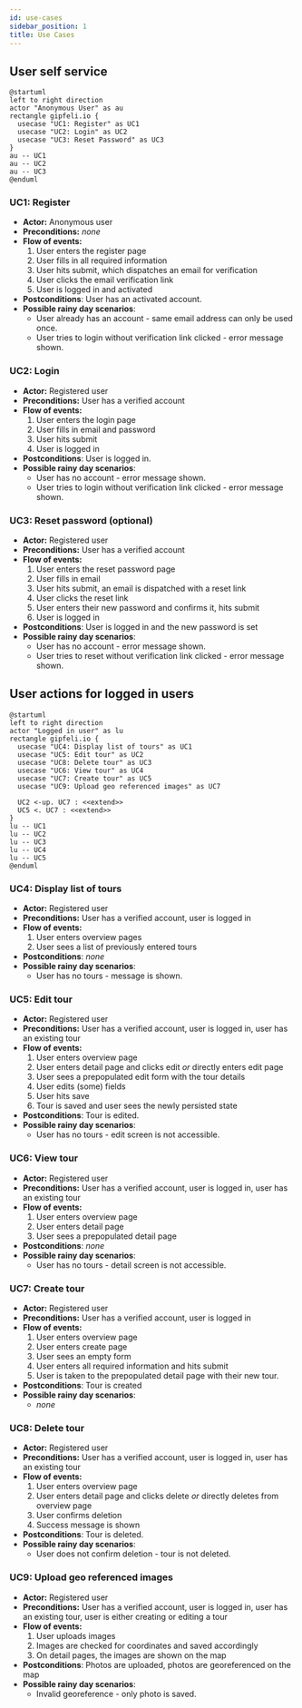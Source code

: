 ```yaml
---
id: use-cases
sidebar_position: 1
title: Use Cases
---
```


## User self service

```plantuml User sign up
@startuml
left to right direction
actor "Anonymous User" as au
rectangle gipfeli.io {
  usecase "UC1: Register" as UC1
  usecase "UC2: Login" as UC2
  usecase "UC3: Reset Password" as UC3
}
au -- UC1
au -- UC2
au -- UC3
@enduml
```

### UC1: Register

* **Actor:** Anonymous user
* **Preconditions:** *none*
* **Flow of events:**
    1. User enters the register page
    2. User fills in all required information
    3. User hits submit, which dispatches an email for verification
    4. User clicks the email verification link
    5. User is logged in and activated
* **Postconditions**: User has an activated account.
* **Possible rainy day scenarios**:
    * User already has an account - same email address can only be used once.
    * User tries to login without verification link clicked - error message shown.

### UC2: Login

* **Actor:** Registered user
* **Preconditions:** User has a verified account
* **Flow of events:**
    1. User enters the login page
    2. User fills in email and password
    3. User hits submit
    4. User is logged in
* **Postconditions**: User is logged in.
* **Possible rainy day scenarios**:
    * User has no account - error message shown.
    * User tries to login without verification link clicked - error message shown.

### UC3: Reset password (optional)

* **Actor:** Registered user
* **Preconditions:** User has a verified account
* **Flow of events:**
    1. User enters the reset password page
    2. User fills in email
    3. User hits submit, an email is dispatched with a reset link
    4. User clicks the reset link
    5. User enters their new password and confirms it, hits submit
    6. User is logged in
* **Postconditions**: User is logged in and the new password is set
* **Possible rainy day scenarios**:
    * User has no account - error message shown.
    * User tries to reset without verification link clicked - error message shown.

## User actions for logged in users

```plantuml Tour administration
@startuml
left to right direction
actor "Logged in user" as lu
rectangle gipfeli.io {
  usecase "UC4: Display list of tours" as UC1
  usecase "UC5: Edit tour" as UC2
  usecase "UC8: Delete tour" as UC3
  usecase "UC6: View tour" as UC4
  usecase "UC7: Create tour" as UC5
  usecase "UC9: Upload geo referenced images" as UC7
  
  UC2 <-up. UC7 : <<extend>>
  UC5 <. UC7 : <<extend>>
}
lu -- UC1
lu -- UC2
lu -- UC3
lu -- UC4
lu -- UC5
@enduml
```

### UC4: Display list of tours

* **Actor:** Registered user
* **Preconditions:** User has a verified account, user is logged in
* **Flow of events:**
    1. User enters overview pages
    2. User sees a list of previously entered tours
* **Postconditions**: *none*
* **Possible rainy day scenarios**:
    * User has no tours - message is shown.

### UC5: Edit tour

* **Actor:** Registered user
* **Preconditions:** User has a verified account, user is logged in, user has an existing tour
* **Flow of events:**
    1. User enters overview page
    2. User enters detail page and clicks edit *or* directly enters edit page
    3. User sees a prepopulated edit form with the tour details
    4. User edits (some) fields
    5. User hits save
    6. Tour is saved and user sees the newly persisted state
* **Postconditions**: Tour is edited.
* **Possible rainy day scenarios**:
    * User has no tours - edit screen is not accessible.

### UC6: View tour

* **Actor:** Registered user
* **Preconditions:** User has a verified account, user is logged in, user has an existing tour
* **Flow of events:**
    1. User enters overview page
    2. User enters detail page
    3. User sees a prepopulated detail page
* **Postconditions**: *none*
* **Possible rainy day scenarios**:
    * User has no tours - detail screen is not accessible.

### UC7: Create tour

* **Actor:** Registered user
* **Preconditions:** User has a verified account, user is logged in
* **Flow of events:**
    1. User enters overview page
    2. User enters create page
    3. User sees an empty form
    4. User enters all required information and hits submit
    5. User is taken to the prepopulated detail page with their new tour.
* **Postconditions**: Tour is created
* **Possible rainy day scenarios**:
    * *none*


### UC8: Delete tour

* **Actor:** Registered user
* **Preconditions:** User has a verified account, user is logged in, user has an existing tour
* **Flow of events:**
  1. User enters overview page
  2. User enters detail page and clicks delete *or* directly deletes from overview page
  3. User confirms deletion
  4. Success message is shown
* **Postconditions**: Tour is deleted.
* **Possible rainy day scenarios**:
  * User does not confirm deletion - tour is not deleted.


### UC9: Upload geo referenced images

* **Actor:** Registered user
* **Preconditions:** User has a verified account, user is logged in, user has an existing tour, user is either creating or editing a tour
* **Flow of events:**
  1. User uploads images
  2. Images are checked for coordinates and saved accordingly
  3. On detail pages, the images are shown on the map
* **Postconditions**: Photos are uploaded, photos are georeferenced on the map
* **Possible rainy day scenarios**:
  * Invalid georeference - only photo is saved.